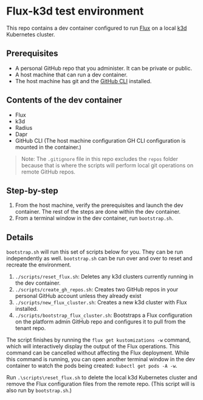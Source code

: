 # Flux-k3d test environment

This repo contains a dev container configured to run [Flux](https://fluxcd.io/) on a local [k3d](https://k3d.io/) Kubernetes cluster.

## Prerequisites

- A personal GitHub repo that you administer. It can be private or public.
- A host machine that can run a dev container.
- The host machine has git and the [GitHub CLI](https://docs.github.com/en/github-cli/github-cli/quickstart) installed.

## Contents of the dev container

- Flux
- k3d
- Radius
- Dapr
- GitHub CLI (The host machine configuration GH CLI configuration is mounted in the container.)

> Note: The `.gitignore` file in this repo excludes the `repos` folder because that is where the scripts will perform local git operations on remote GitHub repos.

## Step-by-step

1. From the host machine, verify the prerequisites and launch the dev container. The rest of the steps are done within the dev container.
1. From a terminal window in the dev container, run `bootstrap.sh`.

## Details

`bootstrap.sh` will run this set of scripts below for you. They can be run independently as well. `bootstrap.sh` can be run over and over to reset and recreate the environment.

1. `./scripts/reset_flux.sh`: Deletes any k3d clusters currently running in the dev container.
1. `./scripts/create_gh_repos.sh`: Creates two GitHub repos in your personal GitHub account unless they already exist
1. `./scripts/new_flux_cluster.sh`: Creates a new k3d cluster with Flux installed.
1. `./scripts/bootstrap_flux_cluster.sh`: Bootstraps a Flux configuration on the platform admin GitHub repo and configures it to pull from the tenant repo.

The script finishes by running the `flux get kustomizations -w` command, which will interactively display the output of the Flux operations. This command can be cancelled without affecting the Flux deployment. While this command is running, you can open another terminal window in the dev container to watch the pods being created: `kubectl get pods -A -w`.

Run `.\scripts\reset_flux.sh` to delete the local k3d Kubernetes cluster and remove the Flux configuration files from the remote repo. (This script will is also run by `bootstrap.sh`.)

